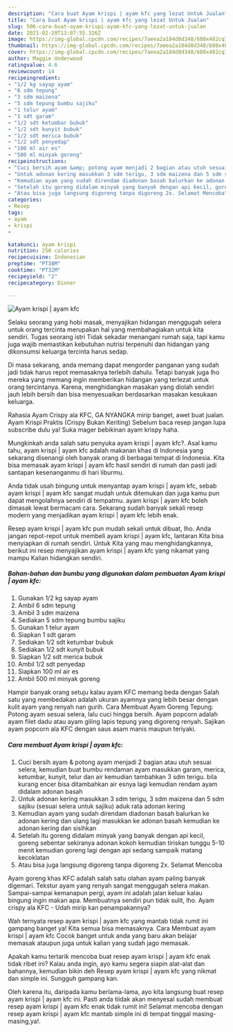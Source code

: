 ```yaml
---
description: "Cara buat Ayam krispi | ayam kfc yang lezat Untuk Jualan"
title: "Cara buat Ayam krispi | ayam kfc yang lezat Untuk Jualan"
slug: 506-cara-buat-ayam-krispi-ayam-kfc-yang-lezat-untuk-jualan
date: 2021-02-20T13:07:55.326Z
image: https://img-global.cpcdn.com/recipes/7aeea2a184d8d348/680x482cq70/ayam-krispi-ayam-kfc-foto-resep-utama.jpg
thumbnail: https://img-global.cpcdn.com/recipes/7aeea2a184d8d348/680x482cq70/ayam-krispi-ayam-kfc-foto-resep-utama.jpg
cover: https://img-global.cpcdn.com/recipes/7aeea2a184d8d348/680x482cq70/ayam-krispi-ayam-kfc-foto-resep-utama.jpg
author: Maggie Underwood
ratingvalue: 4.6
reviewcount: 14
recipeingredient:
- "1/2 kg sayap ayam"
- "6 sdm tepung"
- "3 sdm maizena"
- "5 sdm tepung bumbu sajiku"
- "1 telur ayam"
- "1 sdt garam"
- "1/2 sdt ketumbar bubuk"
- "1/2 sdt kunyit bubuk"
- "1/2 sdt merica bubuk"
- "1/2 sdt penyedap"
- "100 ml air es"
- "500 ml minyak goreng"
recipeinstructions:
- "Cuci bersih ayam &amp; potong ayam menjadi 2 bagian atau utuh sesuai selera, kemudian buat bumbu rendaman ayam masukkan garam, merica, ketumbar, kunyit, telur dan air kemudian tambahkan 3 sdm terigu. bila kurang encer bisa ditambahkan air esnya lagi kemudian rendam ayam didalam adonan basah"
- "Untuk adonan kering masukkan 3 sdm terigu, 3 sdm maizena dan 5 sdm sajiku (sesuai selera untuk sajiku) aduk rata adonan kering"
- "Kemudian ayam yang sudah direndam diadonan basah balurkan ke adonan kering dan ulang lagi masukkan ke adonan basah kemudian ke adonan kering dan sisihkan"
- "Setelah itu goreng didalam minyak yang banyak dengan api kecil, goreng sebentar sekiranya adonan kokoh kemudian tiriskan tunggu 5-10 menit kemudian goreng lagi dengan api sedang sampaik matang kecoklatan"
- "Atau bisa juga langsung digoreng tanpa digoreng 2x. Selamat Mencoba"
categories:
- Resep
tags:
- ayam
- krispi
- 

katakunci: ayam krispi  
nutrition: 250 calories
recipecuisine: Indonesian
preptime: "PT38M"
cooktime: "PT32M"
recipeyield: "2"
recipecategory: Dinner

---
```



![Ayam krispi | ayam kfc](https://img-global.cpcdn.com/recipes/7aeea2a184d8d348/680x482cq70/ayam-krispi-ayam-kfc-foto-resep-utama.jpg)

Selaku seorang yang hobi masak, menyajikan hidangan menggugah selera untuk orang tercinta merupakan hal yang membahagiakan untuk kita sendiri. Tugas seorang istri Tidak sekadar menangani rumah saja, tapi kamu juga wajib memastikan kebutuhan nutrisi terpenuhi dan hidangan yang dikonsumsi keluarga tercinta harus sedap.

Di masa  sekarang, anda memang dapat mengorder panganan yang sudah jadi tidak harus repot memasaknya terlebih dahulu. Tetapi banyak juga lho mereka yang memang ingin memberikan hidangan yang terlezat untuk orang tercintanya. Karena, menghidangkan masakan yang diolah sendiri jauh lebih bersih dan bisa menyesuaikan berdasarkan masakan kesukaan keluarga. 

Rahasia Ayam Crispy ala KFC, GA NYANGKA mirip banget, awet buat jualan. Ayam Krispi Praktis (Crispy Bukan Keriting) Sebelum baca resep jangan lupa subscribe dulu ya! Suka mager bebikinan ayam krispy haha.

Mungkinkah anda salah satu penyuka ayam krispi | ayam kfc?. Asal kamu tahu, ayam krispi | ayam kfc adalah makanan khas di Indonesia yang sekarang disenangi oleh banyak orang di berbagai tempat di Indonesia. Kita bisa memasak ayam krispi | ayam kfc hasil sendiri di rumah dan pasti jadi santapan kesenanganmu di hari liburmu.

Anda tidak usah bingung untuk menyantap ayam krispi | ayam kfc, sebab ayam krispi | ayam kfc sangat mudah untuk ditemukan dan juga kamu pun dapat mengolahnya sendiri di tempatmu. ayam krispi | ayam kfc boleh dimasak lewat bermacam cara. Sekarang sudah banyak sekali resep modern yang menjadikan ayam krispi | ayam kfc lebih enak.

Resep ayam krispi | ayam kfc pun mudah sekali untuk dibuat, lho. Anda jangan repot-repot untuk membeli ayam krispi | ayam kfc, lantaran Kita bisa menyiapkan di rumah sendiri. Untuk Kita yang mau menghidangkannya, berikut ini resep menyajikan ayam krispi | ayam kfc yang nikamat yang mampu Kalian hidangkan sendiri.

<!--inarticleads1-->

##### Bahan-bahan dan bumbu yang digunakan dalam pembuatan Ayam krispi | ayam kfc:

1. Gunakan 1/2 kg sayap ayam
1. Ambil 6 sdm tepung
1. Ambil 3 sdm maizena
1. Sediakan 5 sdm tepung bumbu sajiku
1. Gunakan 1 telur ayam
1. Siapkan 1 sdt garam
1. Sediakan 1/2 sdt ketumbar bubuk
1. Sediakan 1/2 sdt kunyit bubuk
1. Siapkan 1/2 sdt merica bubuk
1. Ambil 1/2 sdt penyedap
1. Siapkan 100 ml air es
1. Ambil 500 ml minyak goreng


Hampir banyak orang setuju kalau ayam KFC memang beda dengan Salah satu yang membedakan adalah ukuran ayamnya yang lebih besar dengan kulit ayam yang renyah nan gurih. Cara Membuat Ayam Goreng Tepung: Potong ayam sesuai selera, lalu cuci hingga bersih. Ayam popcorn adalah ayam filet dadu atau ayam giling lapis tepung yang digoreng renyah. Sajikan ayam popcorn ala KFC dengan saus asam manis maupun teriyaki. 

<!--inarticleads2-->

##### Cara membuat Ayam krispi | ayam kfc:

1. Cuci bersih ayam &amp; potong ayam menjadi 2 bagian atau utuh sesuai selera, kemudian buat bumbu rendaman ayam masukkan garam, merica, ketumbar, kunyit, telur dan air kemudian tambahkan 3 sdm terigu. bila kurang encer bisa ditambahkan air esnya lagi kemudian rendam ayam didalam adonan basah
1. Untuk adonan kering masukkan 3 sdm terigu, 3 sdm maizena dan 5 sdm sajiku (sesuai selera untuk sajiku) aduk rata adonan kering
1. Kemudian ayam yang sudah direndam diadonan basah balurkan ke adonan kering dan ulang lagi masukkan ke adonan basah kemudian ke adonan kering dan sisihkan
1. Setelah itu goreng didalam minyak yang banyak dengan api kecil, goreng sebentar sekiranya adonan kokoh kemudian tiriskan tunggu 5-10 menit kemudian goreng lagi dengan api sedang sampaik matang kecoklatan
1. Atau bisa juga langsung digoreng tanpa digoreng 2x. Selamat Mencoba


Ayam goreng khas KFC adalah salah satu olahan ayam paling banyak digemari. Tekstur ayam yang renyah sangat menggugah selera makan. Sampai-sampai kemanapun pergi, ayam ini adalah jalan keluar kalau bingung ingin makan apa. Membuatnya sendiri pun tidak sulit, lho. Ayam crispy ala KFC - Udah mirip kan penampakannya? 

Wah ternyata resep ayam krispi | ayam kfc yang mantab tidak rumit ini gampang banget ya! Kita semua bisa memasaknya. Cara Membuat ayam krispi | ayam kfc Cocok banget untuk anda yang baru akan belajar memasak ataupun juga untuk kalian yang sudah jago memasak.

Apakah kamu tertarik mencoba buat resep ayam krispi | ayam kfc enak tidak ribet ini? Kalau anda ingin, ayo kamu segera siapin alat-alat dan bahannya, kemudian bikin deh Resep ayam krispi | ayam kfc yang nikmat dan simple ini. Sungguh gampang kan. 

Oleh karena itu, daripada kamu berlama-lama, ayo kita langsung buat resep ayam krispi | ayam kfc ini. Pasti anda tiidak akan menyesal sudah membuat resep ayam krispi | ayam kfc enak tidak rumit ini! Selamat mencoba dengan resep ayam krispi | ayam kfc mantab simple ini di tempat tinggal masing-masing,ya!.

